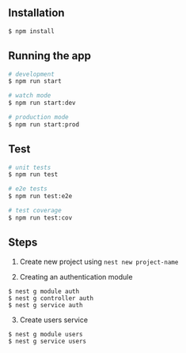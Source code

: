 

## Installation

```bash
$ npm install
```

## Running the app

```bash
# development
$ npm run start

# watch mode
$ npm run start:dev

# production mode
$ npm run start:prod
```

## Test

```bash
# unit tests
$ npm run test

# e2e tests
$ npm run test:e2e

# test coverage
$ npm run test:cov
```


## Steps

1. Create new project using
`nest new project-name`

2. Creating an authentication module
```
$ nest g module auth
$ nest g controller auth
$ nest g service auth

```

3. Create users service
```
$ nest g module users
$ nest g service users
```

